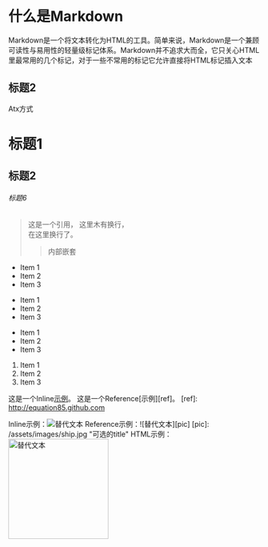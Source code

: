 什么是Markdown
==================

Markdown是一个将文本转化为HTML的工具。简单来说，Markdown是一个兼顾可读性与易用性的轻量级标记体系。Markdown并不追求大而全，它只关心HTML里最常用的几个标记，对于一些不常用的标记它允许直接将HTML标记插入文本

标题2
-----------------

Atx方式
# 标题1
## 标题2
###### 标题6

> 这是一个引用，
> 这里木有换行，   
> 在这里换行了。
> > 内部嵌套


* Item 1
* Item 2
* Item 3

+ Item 1
+ Item 2
+ Item 3

- Item 1
- Item 2
- Item 3


1. Item 1
2. Item 2
3. Item 3

这是一个Inline[示例](http://equation85.github.com "可选的title")。
这是一个Reference[示例][ref]。
[ref]: http://equation85.github.com

Inline示例：![替代文本](/assets/images/jian.jpg "可选的title")
Reference示例：![替代文本][pic]
[pic]: /assets/images/ship.jpg "可选的title"
HTML示例：<img src="/assets/images/jian.jpg" alt="替代文本" title="标题文本" width="200" />